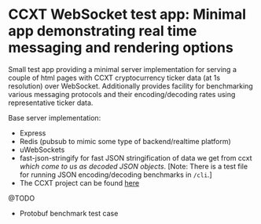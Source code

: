 # CCXT WebSocket test app: Minimal app demonstrating real time messaging and rendering options

Small test app providing a minimal server implementation for serving a couple of html pages with CCXT cryptocurrency ticker data (at 1s resolution) over WebSocket. Additionally provides facility for benchmarking various messaging protocols and their encoding/decoding rates using representative ticker data.

Base server implementation:

* Express
* Redis (pubsub to mimic some type of backend/realtime platform)
* uWebSockets
* fast-json-stringify for fast JSON stringification of data we get from ccxt _which come to us as decoded JSON objects_. [Note: There is a test file for running JSON encoding/decoding benchmarks in `/cli`.]
* The CCXT project can be found [here](https://github.com/ccxt/ccxt)

@TODO
* Protobuf benchmark test case
